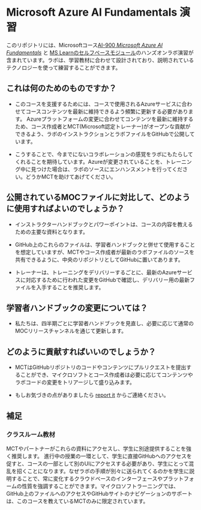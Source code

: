 # Microsoft Azure AI Fundamentals 演習

このリポジトリには、Microsoftコース[AI-900 *Microsoft Azure AI Fundamentals*](https://docs.microsoft.com/en-us/learn/certifications/courses/ai-900t00) と [MS Learnのセルフペースモジュール](https://docs.microsoft.com/learn/certifications/azure-ai-fundamentals)のハンズオンラボ演習が含まれています。ラボは、学習教材に合わせて設計されており、説明されているテクノロジーを使って練習することができます。

## これは何のためのものですか？

- このコースを支援するためには、コースで使用されるAzureサービスに合わせてコースコンテンツを最新に維持できるよう頻繁に更新する必要があります。 Azureプラットフォームの変更に合わせてコンテンツを最新に維持するため、コース作成者とMCT(Microsoft認定トレーナー)がオープンな貢献ができるよう、ラボのインストラクションとラボファイルをGitHubで公開しています。

- こうすることで、今までにないコラボレーションの感覚をラボにもたらしてくれることを期待しています。Azureが変更されていることを、トレーニング中に見つけた場合は、ラボのソースにエンハンスメントを行ってください。どうかMCTを助けてあげてください。

## 公開されているMOCファイルに対比して、どのように使用すればよいのでしょうか？

- インストラクターハンドブックとパワーポイントは、コースの内容を教えるための主要な資料となります。

- GitHub上のこれらのファイルは、学習者ハンドブックと併せて使用することを想定していますが、MCTやコース作成者が最新のラボファイルのソースを共有できるように、中央のリポジトリとしてGitHubに置いてあります。

- トレーナーは、トレーニングをデリバリーするごとに、最新のAzureサービスに対応するために行われた変更をGitHubで確認し、デリバリー用の最新ファイルを入手することを推奨します。

## 学習者ハンドブックの変更については？

- 私たちは、四半期ごとに学習者ハンドブックを見直し、必要に応じて通常のMOCリリースチャンネルを通じて更新します。

## どのように貢献すればいいのでしょうか？

- MCTはGitHubリポジトリのコードやコンテンツにプルリクエストを提出することができ、マイクロソフトとコース作成者は必要に応じてコンテンツやラボコードの変更をトリアージして盛り込みます。

- もしお気づきの点がありましたら [report it](https://docs.microsoft.com/learn/support/troubleshooting#report-feedback) からご連絡ください。

## 補足

### クラスルーム教材

MCTやパートナーがこれらの資料にアクセスし、学生に別途提供することを強く推奨します。 進行中の授業の一環として、学生に直接GitHubへのアクセスを促すと、コースの一部として別のUIにアクセスする必要があり、学生にとって混乱を招くことになります。なぜラボの手順が別々に送られてくるのかを学生に説明することで、常に変化するクラウドベースのインターフェースやプラットフォームの性質を強調することができます。マイクロソフトラーニングでは、GitHub上のファイルへのアクセスやGitHubサイトのナビゲーションのサポートは、このコースを教えているMCTのみに限定されています。
